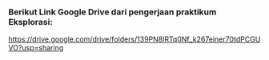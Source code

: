 ### Berikut Link Google Drive dari pengerjaan praktikum Eksplorasi:
https://drive.google.com/drive/folders/139PN8lRTq0Nf_k267einer70tdPCGUVO?usp=sharing
